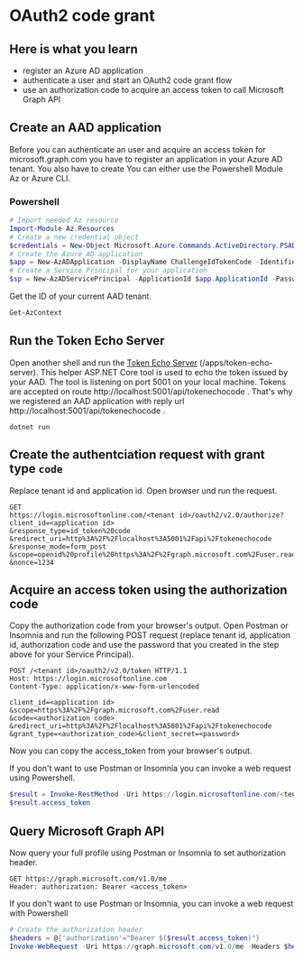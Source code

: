 # OAuth2 code grant

## Here is what you learn
- register an Azure AD application
- authenticate a user and start an OAuth2 code grant flow 
- use an authorization code to acquire an access token to call Microsoft Graph API

## Create an AAD application

Before you can authenticate an user and acquire an access token for microsoft.graph.com you have to register an application in your Azure AD tenant. You also have to create 
You can either use the Powershell Module Az or Azure CLI.

### Powershell

``` Powershell
# Import needed Az resource
Import-Module Az.Resources
# Create a new credential object
$credentials = New-Object Microsoft.Azure.Commands.ActiveDirectory.PSADPasswordCredential -Property @{ StartDate=Get-Date; EndDate=Get-Date -Year 2020; Password="<your password>"}
# Create the Azure AD application
$app = New-AzADApplication -DisplayName ChallengeIdTokenCode -IdentifierUris https://challengeidtokencode -ReplyUrls http://localhost:5001/api/tokenechocode
# Create a Service Principal for your application
$sp = New-AzADServicePrincipal -ApplicationId $app.ApplicationId -PasswordCredential $credentials
```

Get the ID of your current AAD tenant.

``` Powershell
Get-AzContext
```

## Run the Token Echo Server

Open another shell and run the [Token Echo Server](apps/token-echo-server) (/apps/token-echo-server).
This helper ASP.NET Core tool is used to echo the token issued by your AAD. The tool is listening on port 5001 on your local machine. Tokens are accepted on route http://localhost:5001/api/tokenechocode . That's why we registered an AAD application with reply url http://localhost:5001/api/tokenechocode .

```
dotnet run
``` 

## Create the authentciation request with grant type ```code```

Replace tenant id and application id. Open browser und run the request.

```
GET
https://login.microsoftonline.com/<tenant id>/oauth2/v2.0/authorize?
client_id=<application id>
&response_type=id_token%20code
&redirect_uri=http%3A%2F%2Flocalhost%3A5001%2Fapi%2Ftokenechocode
&response_mode=form_post
&scope=openid%20profile%20https%3A%2F%2Fgraph.microsoft.com%2Fuser.read
&nonce=1234
```

## Acquire an access token using the authorization code

Copy the authorization code from your browser's output.
Open Postman or Insomnia and run the following POST request (replace tenant id, application id, authorization code and use the password that you created in the step above for your Service Principal).

``` HTTP
POST /<tenant id>/oauth2/v2.0/token HTTP/1.1
Host: https://login.microsoftonline.com
Content-Type: application/x-www-form-urlencoded

client_id=<application id>
&scope=https%3A%2F%2Fgraph.microsoft.com%2Fuser.read
&code=<authorization code>
&redirect_uri=http%3A%2F%2Flocalhost%3A5001%2Fapi%2Ftokenechocode
&grant_type=<authorization_code>&client_secret=<password>
```
Now you can copy the access_token from your browser's output.

If you don't want to use Postman or Insomnia you can invoke a web request using Powershell.

```Powershell
$result = Invoke-RestMethod -Uri https://login.microsoftonline.com/<tenant id>/oauth2/token? -Method Post -Body @{"grant_type" = "authorization_code";  "client_id" = "<application id>"; "client_secret" = "<password>"; "scope" = "https://graph.microsoft.com/User.Read"; "code" = "<authorization code>"; "redirect_uri" = "http://localhost:5001/api/tokenechocode"}
$result.access_token
```


## Query Microsoft Graph API

Now query your full profile using Postman or Insomnia to set authorization header.

```HTTP
GET https://graph.microsoft.com/v1.0/me
Header: authorization: Bearer <access_token>
```

If you don't want to use Postman or Insomnia, you can invoke a web request with Powershell

```Powershell
# Create the authorization header
$headers = @{'authorization'="Bearer $($result.access_token)"}
Invoke-WebRequest -Uri https://graph.microsoft.com/v1.0/me -Headers $headers -Method Get
```